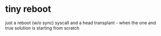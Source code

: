 # tiny reboot
just a reboot (w/o sync) syscall and a head transplant - when the one and true solution is starting from scratch
